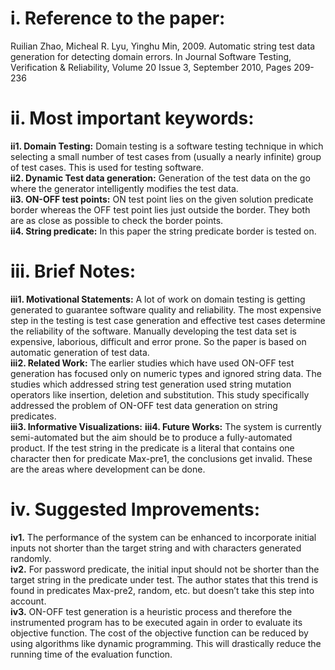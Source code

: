 <h1>i.	Reference to the paper: </h1>
Ruilian Zhao, Micheal R. Lyu, Yinghu Min, 2009. Automatic string test data generation for detecting domain errors. In Journal Software Testing, Verification & Reliability, Volume 20 Issue 3, September 2010, Pages 209-236</br>
<h1>ii.	Most important keywords: </h1>
<b>ii1. Domain Testing:</b> Domain testing is a software testing technique in which selecting a small number of test cases from (usually a nearly infinite) group of test cases. This is used for testing software.</br>
<b>ii2. Dynamic Test data generation:</b> Generation of the test data on the go where the generator intelligently modifies the test data.</br>
<b>ii3. ON-OFF test points:</b> ON test point lies on the given solution predicate border whereas the OFF test point lies just outside the border. They both are as close as possible to check the border points.</br>
<b>ii4. String predicate:</b> In this paper the string predicate border is tested on.</br>
<h1>iii.	Brief Notes: </h1>
<b>iii1. Motivational Statements:</b> A lot of work on domain testing is getting generated to guarantee software quality and reliability. The most expensive step in the testing is test case generation and effective test cases determine the reliability of the software. Manually developing the test data set is expensive, laborious, difficult and error prone. So the paper is based on automatic generation of test data.</br>
<b>iii2. Related Work:</b> The earlier studies which have used ON-OFF test generation has focused only on numeric types and ignored string data. The studies which addressed string test generation used string mutation operators like insertion, deletion and substitution. This study specifically addressed the problem of ON-OFF test data generation on string predicates.</br>
<b>iii3. Informative Visualizations:</b>
<b>iii4. Future Works:</b> The system is currently semi-automated but the aim should be to produce a fully-automated product. If the test string in the predicate is a literal that contains one character then for predicate Max-pre1, the conclusions get invalid. These are the areas where development can be done.</br>
<h1>iv.	Suggested Improvements: </h1>
<b>iv1.</b> The performance of the system can be enhanced to incorporate initial inputs not shorter than the target string and with characters generated randomly.</br>
<b>iv2.</b> For password predicate, the initial input should not be shorter than the target string in the predicate under test. The author states that this trend is found in predicates Max-pre2, random, etc. but doesn’t take this step into account.</br>
<b>iv3.</b> ON-OFF test generation is a heuristic process and therefore the instrumented program has to be executed again in order to evaluate its objective function. The cost of the objective function can be reduced by using algorithms like dynamic programming. This will drastically reduce the running time of the evaluation function.
